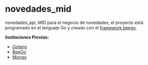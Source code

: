 # novedades_mid
novedades_api, MID para el negocio de novedades, el proyecto está programado en el lenguaje Go y creado con el [framework beego](https://beego.me/).

***Instlaciones Previas:***
* [Golang](https://github.com/udistrital/introduccion_oas/blob/master/instalacion_de_herramientas/golang.md)
* [BeeGo](https://github.com/udistrital/introduccion_oas/blob/master/instalacion_de_herramientas/beego.md)
* [Mongo](https://www.mongodb.com/)

